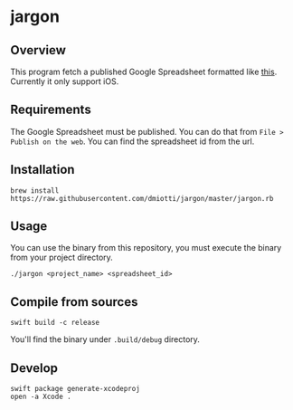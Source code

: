 # jargon

## Overview

This program fetch a published Google Spreadsheet formatted like [this](https://docs.google.com/spreadsheets/d/15WlWL5Dz40j0ckCPQI0an52IybJn3uSBQehYEo9IQWw/pubhtml).
Currently it only support iOS.

## Requirements

The Google Spreadsheet must be published. You can do that from `File > Publish on the web`.
You can find the spreadsheet id from the url.

## Installation

```
brew install https://raw.githubusercontent.com/dmiotti/jargon/master/jargon.rb
```

## Usage

You can use the binary from this repository, you must execute the binary from your project directory.

```
./jargon <project_name> <spreadsheet_id>
```

## Compile from sources

```
swift build -c release
```

You'll find the binary under `.build/debug` directory.

## Develop

```
swift package generate-xcodeproj
open -a Xcode .
```

